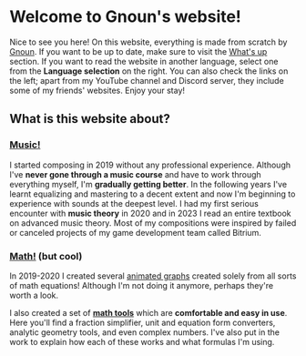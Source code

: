 # Welcome to Gnoun's website!

Nice to see you here! On this website, everything is made from scratch by [Gnoun](#about-gnoun). If you want to be up to date, make sure to visit the [What's up](/sup) section. If you want to read the website in another language, select one from the **Language selection** on the right. You can also check the links on the left; apart from my YouTube channel and Discord server, they include some of my friends' websites. Enjoy your stay!

## What is this website about?

### [Music!](music)

<div class="flex flex-row space-x-1 gap-5">

<MdImage img="titles/music.png" width=300 height=300></MdImage>

<div>

I started composing in 2019 without any professional experience. Although I've **never gone through a music course** and have to work through everything myself, I'm **gradually getting better**. In the following years I've learnt equalizing and mastering to a decent extent and now I'm beginning to experience with sounds at the deepest level. I had my first serious encounter with **music theory** in 2020 and in 2023 I read an entire textbook on advanced music theory. Most of my compositions were inspired by failed or canceled projects of my game development team called Bitrium.

</div>

</div>

### [Math!](math) (but cool)

<div class="flex flex-row space-x-1 gap-5">

<div>

In 2019-2020 I created several [animated graphs](math/graphs) created solely from all sorts of math equations! Although I'm not doing it anymore, perhaps they're worth a look.

I also created a set of **[math tools](math/tools)** which are **comfortable and easy in use**. Here you'll find a fraction simplifier, unit and equation form converters, analytic geometry tools, and even complex numbers. I've also put in the work to explain how each of these works and what formulas I'm using.

</div>

<iframe :src="`https://www.desmos.com/calculator/yttzkmfol6?embed`" frameborder="0" class="border my-2" style="width: 400px; height: 300px;" />

</div>

</div>

### [Self-improvement](other/tbp)

<div class="flex flex-row space-x-1 gap-5">

<MdImage img="titles/self-improvement.png" width=300 height=300></MdImage>

<div>

Are you dissatisfied after **seeking improvement and never feeling fulfilled?** Consider a brief visit to my self-improvement research notes. I've tried my best to put together a lot of information into a concise framework to prevent descending into rabbit holes which often end up unsatisfying and unproductive.

The notes here should help improve time management, health, creativity, motivation, confidence, discipline, communication, organization and effectiveness. If you still end up unsatisfied, feel free to give feedback or even help me improve the project.

</div>

</div>

### [Writing](other/writing)

<div class="flex flex-row space-x-1 gap-5">

Another quickly growing part of my website is devoted to writing. **So far, unfortunately, I'm writing only in Polish**, but I hope my growing language skills will soon allow me to make my writing more accessible.

<MdImage img="titles/duck.png" width=300 height=300></MdImage>

</div>

## How was this website created?

The website is made with an advanced framework called **Nuxt.js** and hosted using **GitHub Pags**. Initially I wrote it in HTML, but my brother [BeetMacol](https://beetmacol.com) rewrote it because he couldn't withstand it. Currently I'm already getting around in the code and I add most of the content myself with much less help.

The website's design is my own original idea.

## Who is Gnoun?

There's an [entire section](other/about) on this, but in short, I'm an individualist with a great appreciation of music, especially electronic and classical. I'm also a decent math enthusiast, so I may be called a "mathemusician", but that's not everything. Since youth I've also been a great language enthusiast which I hope is quite visible by the amount of languages I'm translating this website to, so far all by myself. My interest in designing things got me into programming and recently I created an entire organization system in Python (though with decent help of [BeetMacol](https://beetmacol.com), again). Although I'm highly analytical, I'm not giving up with creative activities, the best example being the music, but I also do [writing](other/writing) (though so far untranslated, in Polish), [worldbuilding](other/livuluria) (though so far I don't know what to do with it), a constructed language (same issue), a board game, a Minecraft map, and a little bit of drawing. I complement my creativity with research on various subjects, and since I've really got into self-improvement over the years, I try to look up almost everything nowadays, with my only limit being time.

### Contact

- Discord: gnoun
